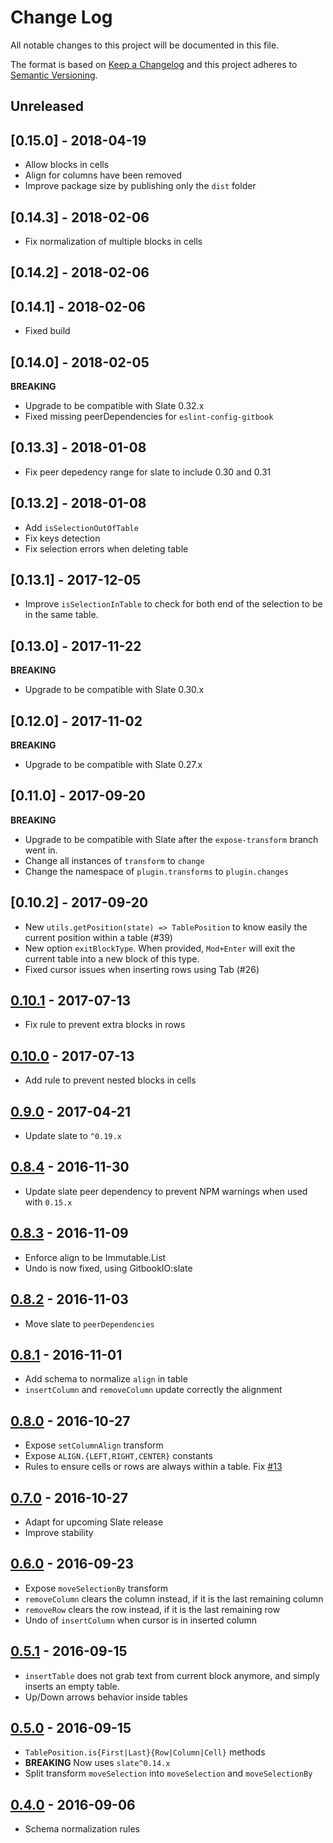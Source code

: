 # Change Log
All notable changes to this project will be documented in this file.

The format is based on [Keep a Changelog](http://keepachangelog.com/) and this project adheres to [Semantic Versioning](http://semver.org/).

## Unreleased

## [0.15.0] - 2018-04-19

- Allow blocks in cells
- Align for columns have been removed
- Improve package size by publishing only the `dist` folder

## [0.14.3] - 2018-02-06

- Fix normalization of multiple blocks in cells

## [0.14.2] - 2018-02-06
## [0.14.1] - 2018-02-06

- Fixed build

## [0.14.0] - 2018-02-05

**BREAKING**

- Upgrade to be compatible with Slate 0.32.x
- Fixed missing peerDependencies for `eslint-config-gitbook`

## [0.13.3] - 2018-01-08

- Fix peer depedency range for slate to include 0.30 and 0.31

## [0.13.2] - 2018-01-08

- Add `isSelectionOutOfTable`
- Fix keys detection
- Fix selection errors when deleting table

## [0.13.1] - 2017-12-05

- Improve `isSelectionInTable` to check for both end of the selection to be in the same table.

## [0.13.0] - 2017-11-22

**BREAKING**

- Upgrade to be compatible with Slate 0.30.x

## [0.12.0] - 2017-11-02

**BREAKING**

- Upgrade to be compatible with Slate 0.27.x

## [0.11.0] - 2017-09-20

**BREAKING**

- Upgrade to be compatible with Slate after the `expose-transform` branch went in.
- Change all instances of `transform` to `change`
- Change the namespace of `plugin.transforms` to `plugin.changes`

## [0.10.2] - 2017-09-20

- New `utils.getPosition(state) => TablePosition` to know easily the current
  position within a table (#39)
- New option `exitBlockType`. When provided, `Mod+Enter` will exit the current
  table into a new block of this type.
- Fixed cursor issues when inserting rows using Tab (#26)

## [0.10.1] - 2017-07-13
  [0.10.1]: https://github.com/GitbookIO/slate-edit-table/compare/0.10.0...0.10.1

- Fix rule to prevent extra blocks in rows

## [0.10.0] - 2017-07-13
  [0.10.0]: https://github.com/GitbookIO/slate-edit-table/compare/0.9.0...0.10.0

- Add rule to prevent nested blocks in cells

## [0.9.0] - 2017-04-21
  [0.9.0]: https://github.com/GitbookIO/slate-edit-table/compare/0.8.4...0.9.0

- Update slate to `^0.19.x`

## [0.8.4] - 2016-11-30
  [0.8.4]: https://github.com/GitbookIO/slate-edit-table/compare/0.8.3...0.8.4

- Update slate peer dependency to prevent NPM warnings when used with `0.15.x`

## [0.8.3] - 2016-11-09
  [0.8.3]: https://github.com/GitbookIO/slate-edit-table/compare/0.8.2...0.8.3

- Enforce align to be Immutable.List
- Undo is now fixed, using GitbookIO:slate

## [0.8.2] - 2016-11-03
  [0.8.2]: https://github.com/GitbookIO/slate-edit-table/compare/0.8.1...0.8.2

- Move slate to `peerDependencies`

## [0.8.1] - 2016-11-01
  [0.8.1]: https://github.com/GitbookIO/slate-edit-table/compare/0.8.0...0.8.1

- Add schema to normalize `align` in table
- `insertColumn` and `removeColumn` update correctly the alignment

## [0.8.0] - 2016-10-27
  [0.8.0]: https://github.com/GitbookIO/slate-edit-table/compare/0.7.0...0.8.0

- Expose `setColumnAlign` transform
- Expose `ALIGN.{LEFT,RIGHT,CENTER}` constants
- Rules to ensure cells or rows are always within a table. Fix
  [#13](https://github.com/GitbookIO/slate-edit-table/issues/13)

## [0.7.0] - 2016-10-27
  [0.7.0]: https://github.com/GitbookIO/slate-edit-table/compare/0.6.0...0.7.0

- Adapt for upcoming Slate release
- Improve stability

## [0.6.0] - 2016-09-23
  [0.6.0]: https://github.com/GitbookIO/slate-edit-table/compare/0.5.1...0.6.0

- Expose `moveSelectionBy` transform
- `removeColumn` clears the column instead, if it is the last remaining column
- `removeRow` clears the row instead, if it is the last remaining row
- Undo of `insertColumn` when cursor is in inserted column

## [0.5.1] - 2016-09-15
  [0.5.1]: https://github.com/GitbookIO/slate-edit-table/compare/0.5.0...0.5.1

- `insertTable` does not grab text from current block anymore, and simply inserts an empty table.
- Up/Down arrows behavior inside tables

## [0.5.0] - 2016-09-15
  [0.5.0]: https://github.com/GitbookIO/slate-edit-table/compare/0.4.0...0.5.0

- `TablePosition.is{First|Last}{Row|Column|Cell}` methods
- **BREAKING** Now uses `slate^0.14.x`
- Split transform `moveSelection` into `moveSelection` and `moveSelectionBy`

## [0.4.0] - 2016-09-06
  [0.4.0]: https://github.com/GitbookIO/slate-edit-table/compare/0.3.0...0.4.0

- Schema normalization rules
